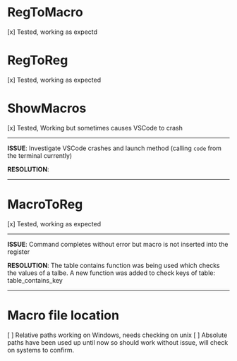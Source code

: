# RegToMacro

[x] Tested, working as expectd

# RegToReg

[x] Tested, working as expected

# ShowMacros

[x] Tested, Working but sometimes causes VSCode to crash

*****
**ISSUE**: Investigate VSCode crashes and launch method (calling ```code``` from the terminal currently) 

**RESOLUTION**: 
*****

# MacroToReg

[x] Tested, working as expected

*****
**ISSUE**: Command completes without error but macro is not inserted into the register

**RESOLUTION**: The table contains function was being used which checks the values of a talbe. A new function was added to check keys of table: table_contains_key
*****

# Macro file location

[ ] Relative paths working on Windows, needs checking on unix
[ ] Absolute paths have been used up until now so should work without issue, will check on systems to confirm.


